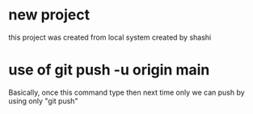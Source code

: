 # new project

this project was created from local system
created by shashi

# use of git push -u origin main
Basically, once this command type then next time only we can push by using only "git push"
